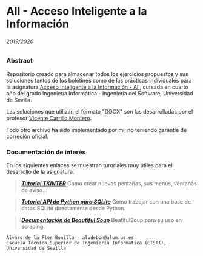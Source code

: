 # AII - Acceso Inteligente a la Información
###### 2019/2020

### Abstract

Repositorio creado para almacenar todos los ejercicios propuestos y sus soluciones tantos de los boletines como de las prácticas individuales para la asignatura <a href="http://www.lsi.us.es/docencia/pagina_asignatura.php?id=119&cur=2019">Acceso Inteligente a la Información - AII</a>, cursada en cuarto año del grado Ingeniería Informática - Ingeniería del Software, Universidad de Sevilla.

Las soluciones que utilizan el formato "DOCX" son las desarrolladas por el profesor <a href="http://www.lsi.us.es/~carrillo/">Vicente Carrillo Montero</a>.

Todo otro archivo ha sido implementado por mí, no teniendo garantía de correción oficial.

### Documentación de interés

En los siguientes enlaces se muestran turoriales muy útiles para el desarrollo de la asignatura.
    
> **_[Tutorial TKINTER](https://www.tutorialspoint.com/python3/python_gui_programming.htm)_** Como crear nuevas pentañas, sus menús, ventanas de aviso...

> **_[Tutorial API de Python para SQLite](https://www.tutorialspoint.com/sqlite/sqlite_python.htm)_** Como trabajar con una base de datos SQLite directamente desde Python.

> **_[Documentación de Beautiful Soup](https://www.crummy.com/software/BeautifulSoup/bs4/doc/)_** BeatifulSoup para su uso en scraping.


    Álvaro de la Flor Bonilla - alvdebon@alum.us.es
    Escuela Técnica Superior de Ingeniería Informática (ETSII), Universidad de Sevilla
